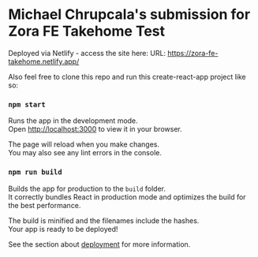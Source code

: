 # Michael Chrupcala's submission for Zora FE Takehome Test

Deployed via Netlify - access the site here:
URL: https://zora-fe-takehome.netlify.app/

Also feel free to clone this repo and run this create-react-app project like so:

### `npm start`

Runs the app in the development mode.\
Open [http://localhost:3000](http://localhost:3000) to view it in your browser.

The page will reload when you make changes.\
You may also see any lint errors in the console.

### `npm run build`

Builds the app for production to the `build` folder.\
It correctly bundles React in production mode and optimizes the build for the best performance.

The build is minified and the filenames include the hashes.\
Your app is ready to be deployed!

See the section about [deployment](https://facebook.github.io/create-react-app/docs/deployment) for more information.
